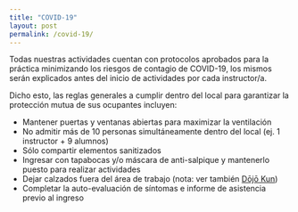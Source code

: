```yaml
---
title: "COVID-19"
layout: post
permalink: /covid-19/
---
```


Todas nuestras actividades cuentan con protocolos aprobados para la práctica minimizando los riesgos de contagio de COVID-19, los mismos serán explicados antes del inicio de actividades por cada instructor/a.

Dicho esto, las reglas generales a cumplir dentro del local para garantizar la protección mutua de sus ocupantes incluyen:

* <i class="fa fa-wind"></i> Mantener puertas y ventanas abiertas para maximizar la ventilación
* <i class='fa person-booth'></i> No admitir más de 10 personas simultáneamente dentro del local (ej. 1 instructor + 9 alumnos)
* <i class='fa pump-medical'></i> Sólo compartir elementos sanitizados
* <i class="fa fa-head-side-mask"></i> Ingresar con tapabocas y/o máscara de anti-salpique y mantenerlo puesto para realizar actividades
* <i class="fas fa-ban"></i> <i class="fa fa-shoe-prints"></i> Dejar calzados fuera del área de trabajo (nota: ver también [Dōjō Kun](/dojokun))
* Completar la auto-evaluación de síntomas e informe de asistencia previo al ingreso

